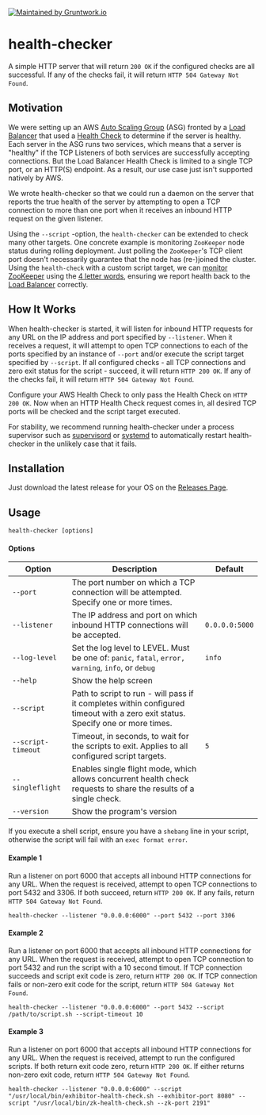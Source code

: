 [![Maintained by Gruntwork.io](https://img.shields.io/badge/maintained%20by-gruntwork.io-%235849a6.svg)](https://gruntwork.io/?ref=repo_health-checker)

# health-checker

A simple HTTP server that will return `200 OK` if the configured checks are all successful.  If any of the checks fail,
it will return `HTTP 504 Gateway Not Found`.

## Motivation

We were setting up an AWS [Auto Scaling Group](http://docs.aws.amazon.com/autoscaling/latest/userguide/AutoScalingGroup.html)
(ASG) fronted by a [Load Balancer](https://aws.amazon.com/documentation/elastic-load-balancing/) that used a
[Health Check](http://docs.aws.amazon.com/elasticloadbalancing/latest/network/target-group-health-checks.html#) to
determine if the server is healthy. Each server in the ASG runs two services, which means that a server is "healthy" if
the TCP Listeners of both services are successfully accepting connections. But the Load Balancer Health Check is limited to
a single TCP port, or an HTTP(S) endpoint. As a result, our use case just isn't supported natively by AWS.

We wrote health-checker so that we could run a daemon on the server that reports the true health of the server by
attempting to open a TCP connection to more than one port when it receives an inbound HTTP request on the given listener.

Using the `--script` -option, the `health-checker` can be extended to check many other targets. One concrete example is monitoring
`ZooKeeper` node status during rolling deployment. Just polling the `ZooKeeper`'s TCP client port doesn't necessarily guarantee
that the node has (re-)joined the cluster. Using the `health-check` with a custom script target, we can
[monitor ZooKeeper](https://zookeeper.apache.org/doc/r3.4.8/zookeeperAdmin.html#sc_monitoring) using the
[4 letter words](https://zookeeper.apache.org/doc/r3.4.8/zookeeperAdmin.html#sc_zkCommands), ensuring we report health back to the
[Load Balancer](https://aws.amazon.com/documentation/elastic-load-balancing/) correctly.

## How It Works

When health-checker is started, it will listen for inbound HTTP requests for any URL on the IP address and port specified
by `--listener`. When it receives a request, it will attempt to open TCP connections to each of the ports specified by
an instance of `--port` and/or execute the script target specified by `--script`. If all configured checks - all TCP
connections and zero exit status for the script - succeed, it will return `HTTP 200 OK`. If any of the checks fail,
it will return `HTTP 504 Gateway Not Found`.

Configure your AWS Health Check to only pass the Health Check on `HTTP 200 OK`. Now when an HTTP Health Check request
comes in, all desired TCP ports will be checked and the script target executed.

For stability, we recommend running health-checker under a process supervisor such as [supervisord](http://supervisord.org/)
or [systemd](https://www.freedesktop.org/wiki/Software/systemd/) to automatically restart health-checker in the unlikely
case that it fails.

## Installation

Just download the latest release for your OS on the [Releases Page](https://github.com/tnn-tnn-gruntwork-io/health-checker/releases).

## Usage

```
health-checker [options]
```

#### Options

| Option | Description | Default
| ------ | ----------- | -------
| `--port` | The port number on which a TCP connection will be attempted. Specify one or more times. | |
| `--listener` |  The IP address and port on which inbound HTTP connections will be accepted. | `0.0.0.0:5000`
| `--log-level` | Set the log level to LEVEL. Must be one of: `panic`, `fatal`, `error,` `warning`, `info`, or `debug` | `info`
| `--help` | Show the help screen | |
| `--script` | Path to script to run - will pass if it completes within configured timeout with a zero exit status. Specify one or more times. | |
| `--script-timeout` | Timeout, in seconds, to wait for the scripts to exit. Applies to all configured script targets. | `5` |
| `--singleflight` | Enables single flight mode, which allows concurrent health check requests to share the results of a single check.  | |
| `--version` | Show the program's version | |

If you execute a shell script, ensure you have a `shebang` line in your script, otherwise the script will fail with an `exec format error`.

#### Example 1

Run a listener on port 6000 that accepts all inbound HTTP connections for any URL. When the request is received,
attempt to open TCP connections to port 5432 and 3306. If both succeed, return `HTTP 200 OK`. If any fails, return `HTTP
504 Gateway Not Found`.

```
health-checker --listener "0.0.0.0:6000" --port 5432 --port 3306
```

#### Example 2

Run a listener on port 6000 that accepts all inbound HTTP connections for any URL. When the request is received,
attempt to open TCP connection to port 5432 and run the script with a 10 second timout. If TCP connection succeeds and script exit code is zero, return `HTTP 200 OK`. If TCP connection fails or non-zero exit code for the script, return `HTTP
504 Gateway Not Found`.

```
health-checker --listener "0.0.0.0:6000" --port 5432 --script /path/to/script.sh --script-timeout 10
```

#### Example 3

Run a listener on port 6000 that accepts all inbound HTTP connections for any URL. When the request is received,
attempt to run the configured scripts. If both return exit code zero, return `HTTP 200 OK`. If either returns non-zero exit code, return `HTTP
504 Gateway Not Found`.

```
health-checker --listener "0.0.0.0:6000" --script "/usr/local/bin/exhibitor-health-check.sh --exhibitor-port 8080" --script "/usr/local/bin/zk-health-check.sh --zk-port 2191"
```
